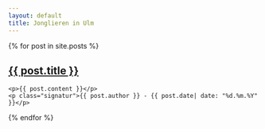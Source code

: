 ```yaml
---
layout: default
title: Jonglieren in Ulm
---
```


<div>
{% for post in site.posts %}
    <h2><a href="{{ site.baseurl }}{{ post.url }}">{{ post.title }}</a></h2>

    <p>{{ post.content }}</p>
    <p class="signatur">{{ post.author }} - {{ post.date| date: "%d.%m.%Y" }}</p>
{% endfor %}
</div>
